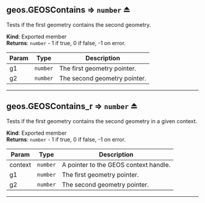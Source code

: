 <a name="exp_module_geos--geos.GEOSContains"></a>

## geos.GEOSContains ⇒ <code>number</code> ⏏
Tests if the first geometry contains the second geometry.

**Kind**: Exported member  
**Returns**: <code>number</code> - 1 if true, 0 if false, -1 on error.  

| Param | Type | Description |
| --- | --- | --- |
| g1 | <code>number</code> | The first geometry pointer. |
| g2 | <code>number</code> | The second geometry pointer. |


---
<a name="exp_module_geos--geos.GEOSContains_r"></a>

## geos.GEOSContains\_r ⇒ <code>number</code> ⏏
Tests if the first geometry contains the second geometry in a given context.

**Kind**: Exported member  
**Returns**: <code>number</code> - 1 if true, 0 if false, -1 on error.  

| Param | Type | Description |
| --- | --- | --- |
| context | <code>number</code> | A pointer to the GEOS context handle. |
| g1 | <code>number</code> | The first geometry pointer. |
| g2 | <code>number</code> | The second geometry pointer. |


---
